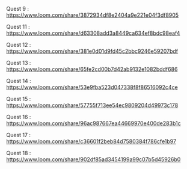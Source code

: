 Quest 9 : https://www.loom.com/share/3872934df8e2404a9e221e04f3df8905

Quest 11 : https://www.loom.com/share/d63308add3a8449ca634ef8bdc98eaf4

Quest 12 : https://www.loom.com/share/381e0d01d9fd45c2bbc9246e59207bdf

Quest 13 : https://www.loom.com/share/65fe2cd00b7d42ab9132e1082bddf686

Quest 14 : https://www.loom.com/share/53e9fba523d047338f8f86516092c4ce

Quest 15 : https://www.loom.com/share/57755f713ee54ec9809204d49973c178

Quest 16 : https://www.loom.com/share/96ac987667ea44669970e400de283b1c

Quest 17 : https://www.loom.com/share/c36601f2beb84d7580384f786cfe1b97

Quest 18 : https://www.loom.com/share/902df85ad3454199a99c07b5d45926b0
